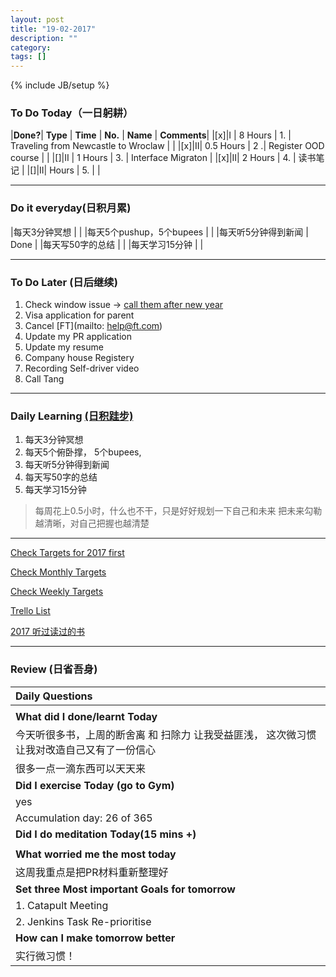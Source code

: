 ```yaml
---
layout: post
title: "19-02-2017"
description: ""
category: 
tags: []
---
```

{% include JB/setup %}


### To Do Today（一日躬耕）

|**Done?**| **Type** | **Time**   | **No.** | **Name** | **Comments**|
|[x]|I | 8 Hours    | 1. | Traveling from Newcastle to Wroclaw |	 | 
|[x]|II| 0.5 Hours  | 2 .| Register OOD course |	|
|[]|II | 1 Hours   | 3. | Interface Migraton	 |
|[x]|II| 2 Hours    | 4. | 读书笔记 |
|[]|II|  Hours     | 5. | |

---

### Do it everyday(日积月累)

|每天3分钟冥想             | 	  |
|每天5个pushup，5个bupees   |     |
|每天听5分钟得到新闻      |	Done  |
|每天写50字的总结			 |    |
|每天学习15分钟            |    |

--- 

### To Do Later (日后继续) 

1. Check window issue -> [call them after new year](http://neil526.tripod.com/) 
2. Visa application for parent
3. Cancel [FT](mailto: help@ft.com)
4. Update my PR application 
5. Update my resume 
7. Company house Registery
8. Recording Self-driver video
9. Call Tang

---

### Daily Learning [(日积跬步)](https://yitianxu.github.io/2017/01/05/learning-summary)

>
1. 每天3分钟冥想
2. 每天5个俯卧撑， 5个bupees,
3. 每天听5分钟得到新闻
4. 每天写50字的总结
5. 每天学习15分钟

>每周花上0.5小时，什么也不干，只是好好规划一下自己和未来
>把未来勾勒越清晰，对自己把握也越清楚

---

[Check Targets for 2017 first](https://yitianxu.github.io/2016/12/30/resolution-for-2017)

[Check Monthly Targets](https://yitianxu.github.io/pages/monthly%20targets/Monthly)

[Check Weekly Targets](https://yitianxu.github.io/pages/weekly%20targets/Weekly%20Targets) 

[Trello List](https://yitianxu.github.io/2016/12/30/resolution-for-2017)

[2017 听过读过的书](https://yitianxu.gitbooks.io/readingbook/content/)

---

### Review (日省吾身)

| Daily Questions                   |                                           
|:----------------------------------|
|                                   |
| **What did I done/learnt Today**| 
|  今天听很多书，上周的断舍离 和 扫除力 让我受益匪浅， 这次微习惯让我对改造自己又有了一份信心 |
|  很多一点一滴东西可以天天来 |
| **Did I exercise Today (go to Gym)**|          
|  yes   |
| Accumulation day: 26  of 365   |
| **Did I do meditation Today(15 mins +)**|          
|     |
|**What worried me the most today**|
|  这周我重点是把PR材料重新整理好   |
|**Set three Most important Goals for tomorrow**|
|  1. Catapult Meeting     |
|  2. Jenkins Task Re-prioritise |
|**How can I make tomorrow better**|
|  实行微习惯！                        |